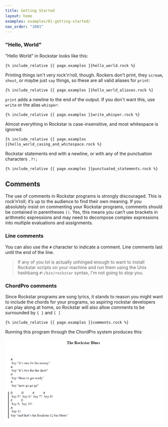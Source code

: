 ```yaml
---
title: Getting Started
layout: home
examples: examples/01-getting-started/
nav_order: "1001"
---
```

### "Hello, World"

"Hello World" in Rockstar looks like this:

```rockstar
{% include_relative {{ page.examples }}hello_world.rock %}
```

Printing things isn't very rock‘n’roll, though. Rockers don't print, they `scream`, `shout`, or maybe just `say` things, so these are all valid aliases for `print`:

```rockstar
{% include_relative {{ page.examples }}hello_world_aliases.rock %}
```

`print`  adds a newline to the end of the output. If you don't want this, use `write` or the alias `whisper`:

```rockstar
{% include_relative {{ page.examples }}write_whisper.rock %}
```

Almost everything in Rockstar is case-insensitive, and most whitespace is ignored:

```rockstar
{% include_relative {{ page.examples }}hello_world_casing_and_whitespace.rock %}
```

Rockstar statements end with a newline, or with any of the punctuation characters `.?!;` 

```rockstar
{% include_relative {{ page.examples }}punctuated_statements.rock %}
```

## Comments

The use of comments in Rockstar programs is strongly discouraged. This is rock’n’roll; it’s up to the audience to find their own meaning. If you absolutely insist on commenting your Rockstar programs, comments should be contained in parentheses `()`. Yes, this means you can’t use brackets in arithmetic expressions and may need to decompose complex expressions into multiple evaluations and assignments.
### Line comments 

You can also use the `#` character to indicate a comment. Line comments last until the end of the line. 

> If any of you lot is actually unhinged enough to want to install Rockstar scripts on your machine and run them using the Unix hashbang `#!/bin/rockstar` syntax, I'm not going to stop you.

### ChordPro comments

Since Rockstar programs are song lyrics, it stands to reason you might want to include the chords for your programs, so aspiring rockstar developers can play along at home, so Rockstar will also allow comments to be surrounded by `{ }` and `[ ]`

```rockstar
{% include_relative {{ page.examples }}comments.rock %}
```
Running this program through the ChordPro system produces this:

![ChordPro example](images/chordpro-example.png)
